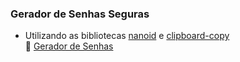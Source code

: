 ### Gerador de Senhas Seguras

- Utilizando as bibliotecas [nanoid](https://github.com/ai/nanoid) e [clipboard-copy](https://github.com/feross/clipboard-copy)            
:pushpin: [Gerador de Senhas](https://gerador-senhas-seguras.vercel.app/)
